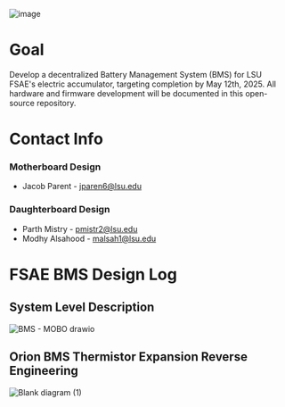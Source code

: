![image](https://github.com/user-attachments/assets/81dc8eeb-ae88-4583-8258-288a355696a5)

# Goal

Develop a decentralized Battery Management System (BMS) for LSU FSAE's electric accumulator, targeting completion by May 12th, 2025. All hardware and firmware development will be documented in this open-source repository.

# Contact Info
### Motherboard Design
- Jacob Parent - jparen6@lsu.edu
### Daughterboard Design
- Parth Mistry - pmistr2@lsu.edu
- Modhy Alsahood - malsah1@lsu.edu


# FSAE BMS Design Log

## System Level Description 
![BMS - MOBO drawio](https://github.com/user-attachments/assets/21ec4809-9574-4d04-9901-e4290774f82c)



## Orion BMS Thermistor Expansion Reverse Engineering
![Blank diagram (1)](https://github.com/user-attachments/assets/36161d39-ba8f-4fa0-883d-7803decf00e4)
